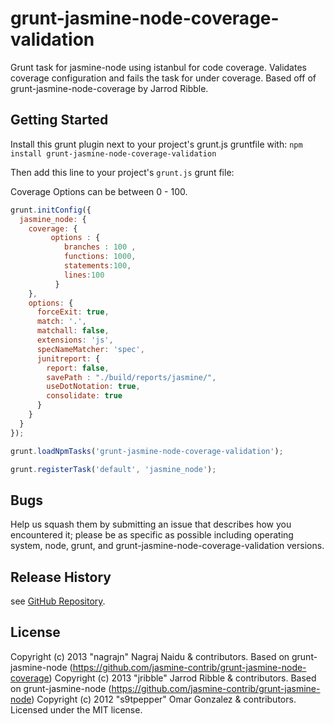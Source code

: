 # grunt-jasmine-node-coverage-validation
Grunt task for jasmine-node using istanbul for code coverage. Validates coverage configuration and fails the task for under coverage. Based off of grunt-jasmine-node-coverage by Jarrod Ribble.

## Getting Started
Install this grunt plugin next to your project's grunt.js gruntfile with: `npm install grunt-jasmine-node-coverage-validation`

Then add this line to your project's `grunt.js` grunt file:

Coverage Options can be between 0 - 100.

```javascript
grunt.initConfig({
  jasmine_node: {
    coverage: {
         options : {
            branches : 100 ,
            functions: 1000,
            statements:100,
            lines:100
          }
    },
    options: {
      forceExit: true,
      match: '.',
      matchall: false,
      extensions: 'js',
      specNameMatcher: 'spec',
      junitreport: {
        report: false,
        savePath : "./build/reports/jasmine/",
        useDotNotation: true,
        consolidate: true
      }
    }
  }
});

grunt.loadNpmTasks('grunt-jasmine-node-coverage-validation');

grunt.registerTask('default', 'jasmine_node');
```

## Bugs

Help us squash them by submitting an issue that describes how you encountered it; please be as specific as possible including operating system, node, grunt, and grunt-jasmine-node-coverage-validation versions.

## Release History

see [GitHub Repository](/nagrajn/grunt-jasmine-node-coverage-validation).

## License
Copyright (c) 2013 "nagrajn" Nagraj Naidu & contributors.
Based on grunt-jasmine-node (https://github.com/jasmine-contrib/grunt-jasmine-node-coverage) 
Copyright (c) 2013 "jribble" Jarrod Ribble & contributors.
Based on grunt-jasmine-node (https://github.com/jasmine-contrib/grunt-jasmine-node) Copyright (c) 2012 "s9tpepper" Omar Gonzalez & contributors.
Licensed under the MIT license.
